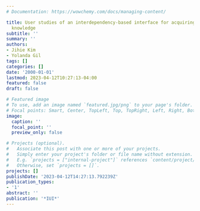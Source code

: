 ```yaml
---
# Documentation: https://wowchemy.com/docs/managing-content/

title: User studies of an interdependency-based interface for acquiring problem-solving
  knowledge
subtitle: ''
summary: ''
authors:
- Jihie Kim
- Yolanda Gil
tags: []
categories: []
date: '2000-01-01'
lastmod: 2023-04-12T10:27:13-04:00
featured: false
draft: false

# Featured image
# To use, add an image named `featured.jpg/png` to your page's folder.
# Focal points: Smart, Center, TopLeft, Top, TopRight, Left, Right, BottomLeft, Bottom, BottomRight.
image:
  caption: ''
  focal_point: ''
  preview_only: false

# Projects (optional).
#   Associate this post with one or more of your projects.
#   Simply enter your project's folder or file name without extension.
#   E.g. `projects = ["internal-project"]` references `content/project/deep-learning/index.md`.
#   Otherwise, set `projects = []`.
projects: []
publishDate: '2023-04-12T14:27:13.792239Z'
publication_types:
- '1'
abstract: ''
publication: '*IUI*'
---
```

